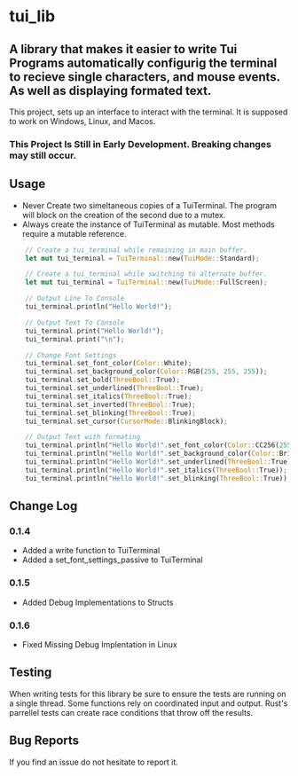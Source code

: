 # tui_lib

## A library that makes it easier to write Tui Programs automatically configurig the terminal to recieve single characters, and mouse events. As well as displaying formated text.

This project, sets up an interface to interact with the terminal. It is supposed to work on Windows, Linux, and Macos.

### This Project Is Still in Early Development. Breaking changes may still occur.

## Usage

- Never Create two simeltaneous copies of a TuiTerminal. The program will block on the creation of the second due to a mutex.
- Always create the instance of TuiTerminal as mutable. Most methods require a mutable reference.

```rust
    // Create a tui_terminal while remaining in main buffer.
    let mut tui_terminal = TuiTerminal::new(TuiMode::Standard);

    // Create a tui_terminal while switching to alternate buffer.
    let mut tui_terminal = TuiTerminal::new(TuiMode::FullScreen);

    // Output Line To Console
    tui_terminal.println("Hello World!");

    // Output Text To Console
    tui_terminal.print("Hello World!");
    tui_terminal.print("\n");

    // Change Font Settings
    tui_terminal.set_font_color(Color::White);
    tui_terminal.set_background_color(Color::RGB(255, 255, 255));
    tui_terminal.set_bold(ThreeBool::True);
    tui_terminal.set_underlined(ThreeBool::True);
    tui_terminal.set_italics(ThreeBool::True);
    tui_terminal.set_inverted(ThreeBool::True);
    tui_terminal.set_blinking(ThreeBool::True);
    tui_terminal.set_cursor(CursorMode::BlinkingBlock);

    // Output Text with formating
    tui_terminal.println("Hello World!".set_font_color(Color::CC256(255)));
    tui_terminal.println("Hello World!".set_background_color(Color::BrightWhite));
    tui_terminal.println("Hello World!".set_underlined(ThreeBool::True));
    tui_terminal.println("Hello World!".set_italics(ThreeBool::True));
    tui_terminal.println("Hello World!".set_blinking(ThreeBool::True));
```

## Change Log

### 0.1.4

- Added a write function to TuiTerminal
- Added a set_font_settings_passive to TuiTerminal

### 0.1.5

- Added Debug Implementations to Structs

### 0.1.6
 
- Fixed Missing Debug Implentation in Linux

## Testing

When writing tests for this library be sure to ensure the tests are running on a single thread. Some functions rely on coordinated input and output. Rust's parrellel tests can create race conditions that throw off the results.

## Bug Reports

If you find an issue do not hesitate to report it.
